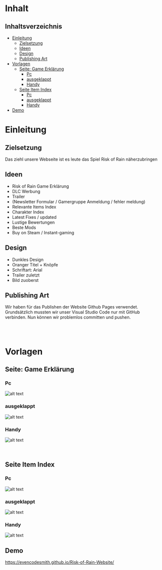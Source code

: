 <h1> Inhalt </h1>

## Inhaltsverzeichnis

- [Einleitung](#einleitung)
  - [Zielsetzung](#zielsetzung)
  - [Ideen](#ideen)
  - [Design](#design)
  - [Publishing Art](#publishing-art)
- [Vorlagen](#vorlagen)
  - [Seite: Game Erklärung](#seite-game-erklärung)
    - [Pc](#pc)
    - [ausgeklappt](#ausgeklappt)
    - [Handy](#handy)
  - [Seite Item Index](#seite-item-index)
    - [Pc](#pc-1)
    - [ausgeklappt](#ausgeklappt-1)
    - [Handy](#handy-1)
- [Demo](#demo)

# Einleitung

## Zielsetzung

Das ziehl unsere Webseite ist es leute das Spiel Risk of Rain näherzubringen

## Ideen

<!--Alles in klammer sind noch unklar -->

- Risk of Rain Game Erklärung
- DLC Werbung
- Trailer
- (Newsletter Formular / Gamergruppe Anmeldung / fehler meldung)
- Relevante Items Index
- Charakter Index
- Latest Fixes / updated
- Lustige Bewertungen
- Beste Mods
- Buy on Steam / Instant-gaming

## Design

- Dunkles Design
- Oranger Titel + Knöpfe
- Schriftart: Arial
- Trailer zuletzt
- Bild zuoberst

## Publishing Art

Wir haben für das Publishen der Website Github Pages verwendet. Grundsätzlich mussten wir unser Visual Studio Code nur mit GitHub verbinden. Nun können wir problemlos committen und pushen.

<br>
<br>

# Vorlagen

## Seite: Game Erklärung

### Pc

![alt text](resources/images/Pc.png)

### ausgeklappt

![alt text](resources/images/Ausgeklappt.png)

### Handy

![alt text](resources/images/Handy.png)

<br>

## Seite Item Index

### Pc

![alt text](resources/images/IteamPc.png)

### ausgeklappt

![alt text](resources/images/ItemAusgeklappt.png)

### Handy

![alt text](resources/images/ItemHandy.png)

## Demo

https://evencodesmith.github.io/Risk-of-Rain-Website/
